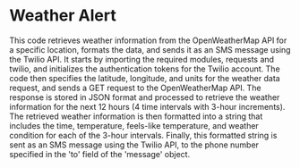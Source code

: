 # Weather Alert
 This code retrieves weather information from the OpenWeatherMap API for a specific location, formats the data, and sends it as an SMS message using the Twilio API. It starts by importing the required modules, requests and twilio, and initializes the authentication tokens for the Twilio account.  The code then specifies the latitude, longitude, and units for the weather data request, and sends a GET request to the OpenWeatherMap API. The response is stored in JSON format and processed to retrieve the weather information for the next 12 hours (4 time intervals with 3-hour increments).  The retrieved weather information is then formatted into a string that includes the time, temperature, feels-like temperature, and weather condition for each of the 3-hour intervals. Finally, this formatted string is sent as an SMS message using the Twilio API, to the phone number specified in the 'to' field of the 'message' object.
